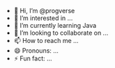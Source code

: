 - 👋 Hi, I’m @progverse
- 👀 I’m interested in ...
- 🌱 I’m currently learning Java
- 💞️ I’m looking to collaborate on ...
- 📫 How to reach me ...
- 😄 Pronouns: ...
- ⚡ Fun fact: ...

<!---
progverse/progverse is a ✨ special ✨ repository because its `README.md` (this file) appears on your GitHub profile.
You can click the Preview link to take a look at your changes.
--->
